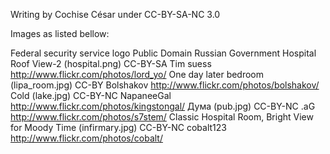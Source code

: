 Writing by Cochise César under CC-BY-SA-NC 3.0

Images as listed bellow:

Federal security service logo          Public Domain  Russian Government
Hospital Roof View-2 (hospital.png)    CC-BY-SA       Tim suess http://www.flickr.com/photos/lord_yo/
One day later bedroom (lipa_room.jpg)  CC-BY          Bolshakov http://www.flickr.com/photos/bolshakov/
Cold (lake.jpg)                        CC-BY-NC       NapaneeGal http://www.flickr.com/photos/kingstongal/
Дума (pub.jpg)                         CC-BY-NC       .aG http://www.flickr.com/photos/s7stem/
Classic Hospital Room, Bright View 
for Moody Time (infirmary.jpg)         CC-BY-NC       cobalt123 http://www.flickr.com/photos/cobalt/
